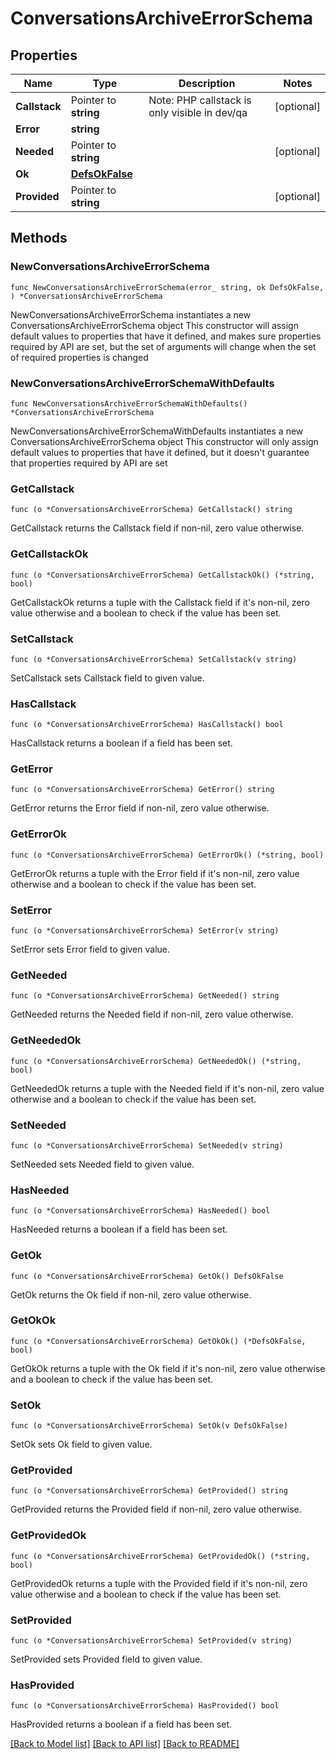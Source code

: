 # ConversationsArchiveErrorSchema

## Properties

Name | Type | Description | Notes
------------ | ------------- | ------------- | -------------
**Callstack** | Pointer to **string** | Note: PHP callstack is only visible in dev/qa | [optional] 
**Error** | **string** |  | 
**Needed** | Pointer to **string** |  | [optional] 
**Ok** | [**DefsOkFalse**](DefsOkFalse.md) |  | 
**Provided** | Pointer to **string** |  | [optional] 

## Methods

### NewConversationsArchiveErrorSchema

`func NewConversationsArchiveErrorSchema(error_ string, ok DefsOkFalse, ) *ConversationsArchiveErrorSchema`

NewConversationsArchiveErrorSchema instantiates a new ConversationsArchiveErrorSchema object
This constructor will assign default values to properties that have it defined,
and makes sure properties required by API are set, but the set of arguments
will change when the set of required properties is changed

### NewConversationsArchiveErrorSchemaWithDefaults

`func NewConversationsArchiveErrorSchemaWithDefaults() *ConversationsArchiveErrorSchema`

NewConversationsArchiveErrorSchemaWithDefaults instantiates a new ConversationsArchiveErrorSchema object
This constructor will only assign default values to properties that have it defined,
but it doesn't guarantee that properties required by API are set

### GetCallstack

`func (o *ConversationsArchiveErrorSchema) GetCallstack() string`

GetCallstack returns the Callstack field if non-nil, zero value otherwise.

### GetCallstackOk

`func (o *ConversationsArchiveErrorSchema) GetCallstackOk() (*string, bool)`

GetCallstackOk returns a tuple with the Callstack field if it's non-nil, zero value otherwise
and a boolean to check if the value has been set.

### SetCallstack

`func (o *ConversationsArchiveErrorSchema) SetCallstack(v string)`

SetCallstack sets Callstack field to given value.

### HasCallstack

`func (o *ConversationsArchiveErrorSchema) HasCallstack() bool`

HasCallstack returns a boolean if a field has been set.

### GetError

`func (o *ConversationsArchiveErrorSchema) GetError() string`

GetError returns the Error field if non-nil, zero value otherwise.

### GetErrorOk

`func (o *ConversationsArchiveErrorSchema) GetErrorOk() (*string, bool)`

GetErrorOk returns a tuple with the Error field if it's non-nil, zero value otherwise
and a boolean to check if the value has been set.

### SetError

`func (o *ConversationsArchiveErrorSchema) SetError(v string)`

SetError sets Error field to given value.


### GetNeeded

`func (o *ConversationsArchiveErrorSchema) GetNeeded() string`

GetNeeded returns the Needed field if non-nil, zero value otherwise.

### GetNeededOk

`func (o *ConversationsArchiveErrorSchema) GetNeededOk() (*string, bool)`

GetNeededOk returns a tuple with the Needed field if it's non-nil, zero value otherwise
and a boolean to check if the value has been set.

### SetNeeded

`func (o *ConversationsArchiveErrorSchema) SetNeeded(v string)`

SetNeeded sets Needed field to given value.

### HasNeeded

`func (o *ConversationsArchiveErrorSchema) HasNeeded() bool`

HasNeeded returns a boolean if a field has been set.

### GetOk

`func (o *ConversationsArchiveErrorSchema) GetOk() DefsOkFalse`

GetOk returns the Ok field if non-nil, zero value otherwise.

### GetOkOk

`func (o *ConversationsArchiveErrorSchema) GetOkOk() (*DefsOkFalse, bool)`

GetOkOk returns a tuple with the Ok field if it's non-nil, zero value otherwise
and a boolean to check if the value has been set.

### SetOk

`func (o *ConversationsArchiveErrorSchema) SetOk(v DefsOkFalse)`

SetOk sets Ok field to given value.


### GetProvided

`func (o *ConversationsArchiveErrorSchema) GetProvided() string`

GetProvided returns the Provided field if non-nil, zero value otherwise.

### GetProvidedOk

`func (o *ConversationsArchiveErrorSchema) GetProvidedOk() (*string, bool)`

GetProvidedOk returns a tuple with the Provided field if it's non-nil, zero value otherwise
and a boolean to check if the value has been set.

### SetProvided

`func (o *ConversationsArchiveErrorSchema) SetProvided(v string)`

SetProvided sets Provided field to given value.

### HasProvided

`func (o *ConversationsArchiveErrorSchema) HasProvided() bool`

HasProvided returns a boolean if a field has been set.


[[Back to Model list]](../README.md#documentation-for-models) [[Back to API list]](../README.md#documentation-for-api-endpoints) [[Back to README]](../README.md)



